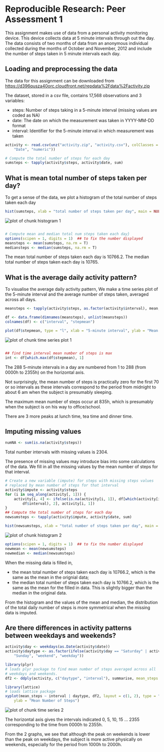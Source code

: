 # Reproducible Research: Peer Assessment 1

This assignment makes use of data from a personal activity monitoring device. This device collects data at 5 minute intervals through out the day. The data consists of two months of data from an anonymous individual collected during the months of October and November, 2012 and include the number of steps taken in 5 minute intervals each day.

## Loading and preprocessing the data

The data for this assignment can be downloaded from https://d396qusza40orc.cloudfront.net/repdata%2Fdata%2Factivity.zip

The dataset, stored in a csv file, contains 17,568 observations and 3 variables:
- steps: Number of steps taking in a 5-minute interval (missing values are coded as NA)
- date: The date on which the measurement was taken in YYYY-MM-DD format
- interval: Identifier for the 5-minute interval in which measurement was taken


```r
activity <- read.csv(unz("activity.zip", "activity.csv"), colClasses = c("numeric", 
    "Date", "numeric"))

# Compute the total number of steps for each day
sumsteps <- tapply(activity$steps, activity$date, sum)
```


## What is mean total number of steps taken per day?
To get a sense of the data, we plot a histogram of the total number of steps taken each day

```r
hist(sumsteps, xlab = "total number of steps taken per day", main = NULL)
```

![plot of chunk histogram 1](figure/histogram_1.png) 

```r

# Compute mean and median total num steps taken each day}
options(scipen = 1, digits = 1)  ## to fix the number displayed
meansteps <- mean(sumsteps, na.rm = T)
mediansteps <- median(sumsteps, na.rm = T)
```

The mean total number of steps taken each day is 10766.2.
The median total number of steps taken each day is 10765.

## What is the average daily activity pattern?
To visualise the average daily activity pattern, We make a time series plot of the 5-minute interval and the average number of steps taken, averaged across all days.

```r
meansteps <- tapply(activity$steps, as.factor(activity$interval), mean, na.rm = T)

df <- data.frame(dimnames(meansteps), unlist(meansteps))
colnames(df) <- c("interval", "stepmean")

plot(df$stepmean, type = "l", xlab = "5-minute interval", ylab = "Mean number of steps")
```

![plot of chunk time series plot 1](figure/time_series_plot_1.png) 

```r

## find time interval mean number of steps is max
int <- df[which.max(df$stepmean), 1]
```

The 288 5-minute intervals in a day are numbered from 1 to 288 (from 0000h to 2355h) on the horizontal axis. 

Not surprisingly, the mean number of steps is practically zero for the first 70 or so intervals as these intervals correspond to the period from midnight to about 6 am when the subject is presumably sleeping. 

The maximum mean number of steps occur at 835h, which is presumably when the subject is on his way to office/school.

There are 3 more peaks at lunch time, tea time and dinner time.

## Imputing missing values

```r
numNA <- sum(is.na(activity$steps))
```

Total number intervals with missing values is 2304.

The presence of missing values may introduce bias into some calculations of the data. We fill in all the missing values by the mean number of steps for that interval.


```r
# Create a new variable (impute) for steps with missing steps values
# replaced by mean number of steps for that interval
activity$impute <- activity$steps
for (i in seq_along(activity[, 1])) {
    activity[i, 4] <- ifelse(is.na(activity[i, 1]), df[which(activity[i, 3] == 
        df$interval), 2], activity[i, 1])
}
## Compute the total number of steps for each day
newsumsteps <- tapply(activity$impute, activity$date, sum)
```



```r
hist(newsumsteps, xlab = "total number of steps taken per day", main = NULL)
```

![plot of chunk histogram 2](figure/histogram_2.png) 



```r
options(scipen = 1, digits = 1)  ## to fix the number displayed
newmean <- mean(newsumsteps)
newmedian <- median(newsumsteps)
```

When the missing data is filled in, 
- the mean total number of steps taken each day is 10766.2, which is the same as the mean in the orignial data;
- the median total number of steps taken each day is 10766.2, which is the same as the mean for the filled in data. This is slightly bigger than the median in the original data. 

From the histogram and the values of the mean and median, the distribution of the total daily number of steps is more symmetrical when the missing data is imputed.  

## Are there differences in activity patterns between weekdays and weekends?

```r
activity$day <- weekdays(as.Date(activity$date))
activity$daytype <- as.factor(ifelse(activity$day == "Saturday" | activity$day == 
    "Sunday", "weekend", "weekday"))

library(plyr)
# loads plyr package to find mean number of steps averaged across all
# weekdays and weekends.
df2 <- ddply(activity, c("daytype", "interval"), summarise, mean_steps = mean(impute))

library(lattice)
# loads lattice package
xyplot(mean_steps ~ interval | daytype, df2, layout = c(1, 2), type = "l", xlab = "Interval", 
    ylab = "Mean Number of Steps")
```

![plot of chunk time series 2](figure/time_series_2.png) 

The horizontal axis gives the intervals indicated 0, 5, 10, 15 ... 2355 corresponding to the time from 0000h to 2355h. 

From the 2 graphs, we see that although the peak on weekends is lower than the peak on weekdays, the subject is more active physically on weekends, especially for the period from 1000h to 2000h.
